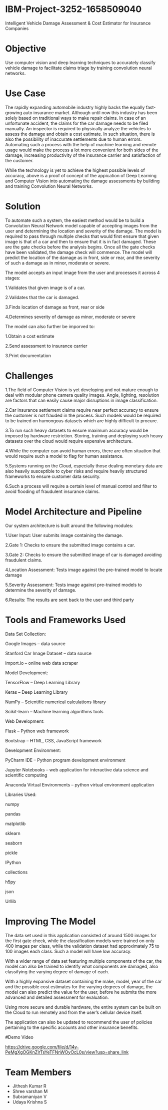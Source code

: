# IBM-Project-3252-1658509040
Intelligent Vehicle Damage Assessment &amp; Cost Estimator for Insurance Companies

# Objective
Use computer vision and deep learning techniques to accurately classify vehicle damage to facilitate claims triage by training convolution neural networks.

# Use Case
The rapidly expanding automobile industry highly backs the equally fast-growing auto insurance market. Although until now this industry has been solely based on traditional ways to make repair claims. In case of an unfortunate accident, the claims for the car damage needs to be filed manually. An inspector is required to physically analyze the vehicles to assess the damage and obtain a cost estimate. In such situation, there is also the possibility of inaccurate settlements due to human errors. Automating such a process with the help of machine learning and remote usage would make the process a lot more convenient for both sides of the damage, increasing productivity of the insurance carrier and satisfaction of the customer.

While the technology is yet to achieve the highest possible levels of accuracy, above is a proof of concept of the appication of Deep Learning and Computer Vision into automating the damage assessments by building and training Convolution Neural Networks.

# Solution
To automate such a system, the easiest method would be to build a Convolution Neural Network model capable of accepting images from the user and determining the location and severity of the damage. The model is required to pass through multiple checks that would first ensure that given image is that of a car and then to ensure that it is in fact damaged. These are the gate checks before the analysis begins. Once all the gate checks have been validated, the damage check will commence. The model will predict the location of the damage as in front, side or rear, and the severity of such a damage as in minor, moderate or severe.

The model accepts an input image from the user and processes it across 4 stages:

1.Validates that given image is of a car.

2.Validates that the car is damaged.

3.Finds location of damage as front, rear or side

4.Determines severity of damage as minor, moderate or severe

The model can also further be imporved to:

1.Obtain a cost estimate

2.Send assessment to insurance carrier

3.Print documentation

# Challenges
1.The field of Computer Vision is yet developing and not mature enough to deal with modular phone camera quality images. Angle, lighting, resolution are factors that can easily cause major disruptions in image classification.

2.Car insurance settlement claims require near perfect accuracy to ensure the customer is not frauded in the process. Such models would be required to be trained on humongous datasets which are highly difficult to procure.

3.To run such heavy datasets to ensure maximum accuracy would be imposed by hardware restriction. Storing, training and deploying such heavy datasets over the cloud would require expensive architecture.

4.While the computer can avoid human errors, there are often situation that would require such a model to flag for human assistance.

5.Systems running on the Cloud, especially those dealing monetary data are also heavily susceptible to cyber risks and require heavily structured frameworks to ensure customer data security.

6.Such a process will require a certain level of manual control and filter to avoid flooding of fraudulent insurance claims.

# Model Architecture and Pipeline
Our system architecture is built around the following modules:

1.User Input: User submits image containing the damage.

2.Gate 1: Checks to ensure the submitted image contains a car.

3.Gate 2: Checks to ensure the submitted image of car is damaged avoiding fraudulent claims.

4.Location Assessment: Tests image against the pre-trained model to locate damage

5.Severity Assessment: Tests image against pre-trained models to determine the severity of damage.

6.Results: The results are sent back to the user and third party

# Tools and Frameworks Used
Data Set Collection:

Google Images – data source

Stanford Car Image Dataset – data source

Import.io – online web data scraper

Model Development:

TensorFlow – Deep Learning Library

Keras – Deep Learning Library

NumPy – Scientific numerical calculations library

Scikit-learn – Machine learning algorithms tools

Web Development:

Flask – Python web framework

Bootstrap – HTML, CSS, JavaScript framework

Development Environment:

PyCharm IDE – Python program development environment

Jupyter Notebooks – web application for interactive data science and scientific computing

Anaconda Virtual Environments – python virtual environment application

Libraries Used:

numpy

pandas

matplotlib

sklearn

seaborn

pickle

IPython

collections

h5py

json

Urllib

# Improving The Model
The data set used in this application consisted of around 1500 images for the first gate check, while the classification models were trained on only 400 images per class, while the validation dataset had approximately 75 to 100 images each class. Such a model will have low accuracy.

With a wider range of data set featuring multiple components of the car, the model can also be trained to identify what components are damaged, also classifying the varying degree of damage of each.

With a highly expansive dataset containing the make, model, year of the car and the possible cost estimates for the varying degrees of damage, the model can also predict the value for the user, before he submits the more advanced and detailed assessment for evaluation.

Using more secure and durable hardware, the entire system can be built on the Cloud to run remotely and from the user’s cellular device itself.

The application can also be updated to recommend the user of policies pertaining to the specific accounts and other insurance benefits.

#Demo Video

https://drive.google.com/file/d/14y-PeMgXgOGKnZlrTsYeTFNnWOyOcL0s/view?usp=share_link






# Team Members
- Jithesh Kumar R
- Shree varshan M
- Subramaniyan V
- Udaya Krishna S
